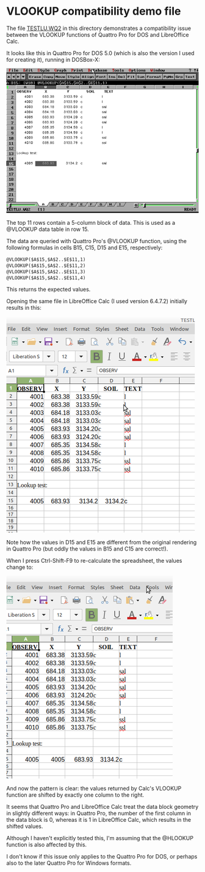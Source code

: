 # VLOOKUP compatibility demo file

The file [TESTLU.WQ2](./TESTLU.WQ2) in this directory demonstrates a compatibility issue between the VLOOKUP functions of Quattro Pro for DOS and LibreOffice Calc.

It looks like this in Quattro Pro for DOS 5.0 (which is also the version I used for creating it), running in DOSBox-X:

![](./qp-vlookup-demo.png)

The top 11 rows contain a 5-column block of data. This is used as a @VLOOKUP data table in row 15.

The data are queried with Quattro Pro's @VLOOKUP function, using the following formulas in cells B15, C15, D15 and E15, respectively:

```
@VLOOKUP($A$15,$A$2..$E$11,1)
@VLOOKUP($A$15,$A$2..$E$11,2)
@VLOOKUP($A$15,$A$2..$E$11,3)
@VLOOKUP($A$15,$A$2..$E$11,4)
```

This returns the expected values.

Opening the same file in LibreOffice Calc (I used version 6.4.7.2) initially results in this:

![](./lo-init.png)

Note how the values in D15 and E15 are different from the original rendering in Quattro Pro (but oddly the values in B15 and C15 are correct!).

When I press Ctrl-Shift-F9 to re-calculate the spreadsheet, the values change to:

![](./lo-recalc.png)

And now the pattern is clear: the values returned by Calc's VLOOKUP function are shifted by exactly one column to the right.

It seems that Quattro Pro and LibreOffice Calc treat the data block geometry in slightly different ways: in Quattro Pro, the number of the first column in the data block is 0, whereas it is 1 in LibreOffice Calc, which results in the shifted values.

Although I haven't explicitly tested this, I'm assuming that the @HLOOKUP function is also affected by this.

I don't know if this issue only applies to the Quattro Pro for DOS, or perhaps also to the later Quattro Pro for Windows formats.